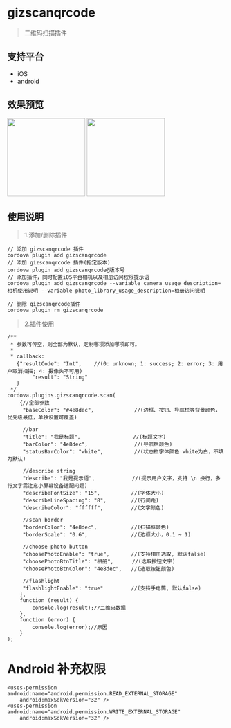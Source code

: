 # gizscanqrcode

> 二维码扫描插件

## 支持平台
* iOS
* android

## 效果预览
<img src="https://raw.githubusercontent.com/wiki/gizwits/cordova-gizwits-scan-qrcode/iOS_1.2.0_1.jpg" width=180/> <img src="https://raw.githubusercontent.com/wiki/gizwits/cordova-gizwits-scan-qrcode/iOS_1.2.0_2.jpg" width=180/>

## 使用说明

> 1.添加/删除插件

```
// 添加 gizscanqrcode 插件
cordova plugin add gizscanqrcode
// 添加 gizscanqrcode 插件(指定版本)
cordova plugin add gizscanqrcode@版本号
// 添加插件，同时配置iOS平台相机以及相册访问权限提示语
cordova plugin add gizscanqrcode --variable camera_usage_description=相机使用说明 --variable photo_library_usage_description=相册访问说明
```
```
// 删除 gizscanqrcode插件
cordova plugin rm gizscanqrcode
```

> 2.插件使用

```
/**
 * 参数可传空，则全部为默认，定制哪项添加哪项即可。
 * 
 * callback:
   {"resultCode": "Int",    //(0: unknown; 1: success; 2: error; 3: 用户取消扫描; 4: 摄像头不可用)
        "result": "String"
   }
 */
cordova.plugins.gizscanqrcode.scan(
    {//全部参数
     "baseColor": "#4e8dec",             //(边框、按钮、导航栏等背景颜色，优先级最低，单独设置可覆盖)

     //bar
     "title": "我是标题",                 //(标题文字)
     "barColor": "4e8dec",               //(导航栏颜色)
     "statusBarColor": "white",          //(状态栏字体颜色 white为白，不填为默认)

     //describe string
     "describe": "我是提示语",            //(提示用户文字，支持 \n 换行，多行文字需注意小屏幕设备适配问题)
     "describeFontSize": "15",          //(字体大小)
     "describeLineSpacing": "8",        //(行间距)
     "describeColor": "ffffff",         //(文字颜色)

     //scan border
     "borderColor": "4e8dec",           //(扫描框颜色)
     "borderScale": "0.6",              //(边框大小，0.1 ~ 1)

     //choose photo button
     "choosePhotoEnable": "true",       //(支持相册选取, 默认false)
     "choosePhotoBtnTitle": "相册",      //(选取按钮文字)
     "choosePhotoBtnColor": "4e8dec",   //(选取按钮颜色)

     //flashlight
     "flashlightEnable": "true"         //(支持手电筒, 默认false)
    },
    function (result) {
        console.log(result);//二维码数据
    },
    function (error) {
        console.log(error);//原因
    }
);
```






# Android 补充权限
```
<uses-permission android:name="android.permission.READ_EXTERNAL_STORAGE"
    android:maxSdkVersion="32" />
<uses-permission android:name="android.permission.WRITE_EXTERNAL_STORAGE"
    android:maxSdkVersion="32" />
```